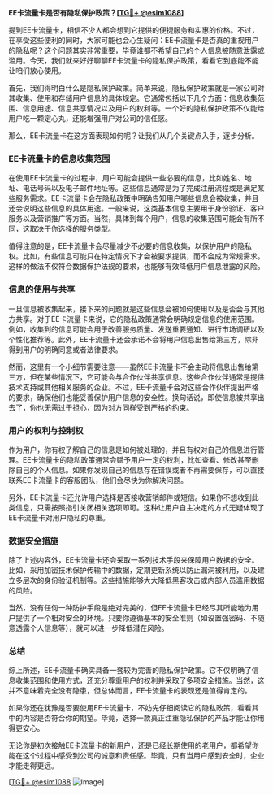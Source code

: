 **EE卡流量卡是否有隐私保护政策？[[TG💪+ @esim1088](https://t.me/s/esim1088)]**

提到EE卡流量卡，相信不少人都会想到它提供的便捷服务和实惠的价格。不过，在享受这些便利的同时，大家可能也会心生疑问：EE卡流量卡是否真的重视用户的隐私呢？这个问题其实非常重要，毕竟谁都不希望自己的个人信息被随意泄露或滥用。今天，我们就来好好聊聊EE卡流量卡的隐私保护政策，看看它到底能不能让咱们放心使用。

首先，我们得明白什么是隐私保护政策。简单来说，隐私保护政策就是一家公司对其收集、使用和存储用户信息的具体规定。它通常包括以下几个方面：信息收集范围、信息用途、信息共享情况以及用户的权利等。一个好的隐私保护政策不仅能给用户吃一颗定心丸，还能增强用户对公司的信任感。

那么，EE卡流量卡在这方面表现如何呢？让我们从几个关键点入手，逐步分析。

### EE卡流量卡的信息收集范围

在使用EE卡流量卡的过程中，用户可能会提供一些必要的信息，比如姓名、地址、电话号码以及电子邮件地址等。这些信息通常是为了完成注册流程或是满足某些服务需求。EE卡流量卡会在隐私政策中明确告知用户哪些信息会被收集，并且还会说明这些信息的具体用途。一般来说，这类基本信息主要用于身份验证、客户服务以及营销推广等方面。当然，具体到每个用户，信息的收集范围可能会有所不同，这取决于你选择的服务类型。

值得注意的是，EE卡流量卡会尽量减少不必要的信息收集，以保护用户的隐私权。比如，有些信息可能只在特定情况下才会被要求提供，而不会成为常规需求。这样的做法不仅符合数据保护法规的要求，也能够有效降低用户信息泄露的风险。

### 信息的使用与共享

一旦信息被收集起来，接下来的问题就是这些信息会被如何使用以及是否会与其他方共享。对于EE卡流量卡来说，它的隐私政策通常会明确规定信息的使用范围。例如，收集到的信息可能会用于改善服务质量、发送重要通知、进行市场调研以及个性化推荐等。此外，EE卡流量卡还会承诺不会将用户信息出售给第三方，除非得到用户的明确同意或者法律要求。

然而，这里有一个小细节需要注意——虽然EE卡流量卡不会主动将信息出售给第三方，但在某些情况下，它可能会与合作伙伴共享信息。这些合作伙伴通常是提供技术支持或其他相关服务的企业。不过，EE卡流量卡会对这些合作伙伴提出严格的要求，确保他们也能妥善保护用户信息的安全性。换句话说，即使信息被共享出去了，你也无需过于担心，因为对方同样受到严格的约束。

### 用户的权利与控制权

作为用户，你有权了解自己的信息是如何被处理的，并且有权对自己的信息进行管理。EE卡流量卡的隐私政策通常会赋予用户一定的权利，比如查看、修改甚至删除自己的个人信息。如果你发现自己的信息存在错误或者不再需要保存，可以直接联系EE卡流量卡的客服团队，他们会尽快为你解决问题。

另外，EE卡流量卡还允许用户选择是否接收营销邮件或短信。如果你不想收到此类信息，只需按照指引关闭相关选项即可。这种让用户自主决定的方式无疑体现了EE卡流量卡对用户隐私的尊重。

### 数据安全措施

除了上述内容外，EE卡流量卡还会采取一系列技术手段来保障用户数据的安全。比如，采用加密技术保护传输中的数据，定期更新系统以防止漏洞被利用，以及建立多层次的身份验证机制等。这些措施能够大大降低黑客攻击或内部人员滥用数据的风险。

当然，没有任何一种防护手段是绝对完美的，但EE卡流量卡已经尽其所能地为用户提供了一个相对安全的环境。只要你遵循基本的安全准则（如设置强密码、不随意透露个人信息等），就可以进一步降低潜在风险。

### 总结

综上所述，EE卡流量卡确实具备一套较为完善的隐私保护政策。它不仅明确了信息收集范围和使用方式，还充分尊重用户的权利并采取了多项安全措施。当然，这并不意味着完全没有隐患，但总体而言，EE卡流量卡的表现还是值得肯定的。

如果你还在犹豫是否要使用EE卡流量卡，不妨先仔细阅读它的隐私政策，看看其中的内容是否符合你的期望。毕竟，选择一款真正注重隐私保护的产品才能让你用得更安心。

无论你是初次接触EE卡流量卡的新用户，还是已经长期使用的老用户，都希望你能在这个过程中感受到公司的诚意和责任感。毕竟，只有当用户感到安全时，企业才能走得更远。

[[TG💪+ @esim1088](https://t.me/s/esim1088) ![Image](https://i.postimg.cc/4NQfJmqS/Snipaste-2025-05-13-00-14-12.png)]